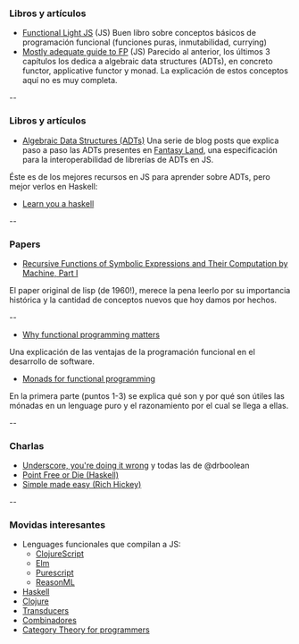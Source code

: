 ### Libros y artículos

*   [Functional Light JS](https://github.com/getify/Functional-Light-JS)
    (JS) Buen libro sobre conceptos básicos de programación funcional
    (funciones puras, inmutabilidad, currying)
*   [Mostly adequate guide to FP](https://github.com/MostlyAdequate/mostly-adequate-guide)
    (JS) Parecido al anterior, los últimos 3 capítulos los dedica a
    algebraic data structures (ADTs), en concreto functor, applicative functor y monad.
    La explicación de estos conceptos aquí no es muy completa.

--

### Libros y artículos

*   [Algebraic Data Structures (ADTs)](http://www.tomharding.me/2017/03/03/fantas-eel-and-specification/)
    Una serie de blog posts que explica paso a paso las ADTs
    presentes en [Fantasy Land](https://github.com/fantasyland/fantasy-land), una
    especificación para la interoperabilidad de librerías de ADTs en JS.

Éste es de los mejores recursos en JS para aprender sobre ADTs, pero mejor verlos
en Haskell:

*   [Learn you a haskell](http://learnyouahaskell.com/)

--

### Papers

*   [Recursive Functions of Symbolic Expressions
    and Their Computation by Machine, Part I](http://www-formal.stanford.edu/jmc/recursive.pdf)

El paper original de lisp (de 1960!), merece la pena leerlo por su importancia
histórica y la cantidad de conceptos nuevos que hoy damos por hechos.

--

*   [Why functional programming matters](https://www.cs.kent.ac.uk/people/staff/dat/miranda/whyfp90.pdf)

Una explicación de las ventajas de la programación funcional en el desarrollo de software.

*   [Monads for functional programming](http://homepages.inf.ed.ac.uk/wadler/papers/marktoberdorf/baastad.pdf)

En la primera parte (puntos 1-3) se explica qué son y por qué son útiles las
mónadas en un lenguage puro y el razonamiento por el cual se llega a ellas.

--

### Charlas

*   [Underscore, you're doing it wrong](https://www.youtube.com/watch?v=m3svKOdZijA)
    y todas las de @drboolean
*   [Point Free or Die (Haskell)](https://www.youtube.com/watch?v=seVSlKazsNk)
*   [Simple made easy (Rich Hickey)](https://www.youtube.com/watch?v=rI8tNMsozo0)

--

### Movidas interesantes

*   Lenguages funcionales que compilan a JS:
    *   [ClojureScript](https://clojurescript.org/)
    *   [Elm](http://elm-lang.org/)
    *   [Purescript](http://www.purescript.org/)
    *   [ReasonML](https://reasonml.github.io/)
*   [Haskell](https://www.haskell.org/)
*   [Clojure](https://clojure.org/)
*   [Transducers](https://github.com/cognitect-labs/transducers-js)
*   [Combinadores](https://github.com/fantasyland/fantasy-birds)
*   [Category Theory for programmers](https://bartoszmilewski.com/2014/10/28/category-theory-for-programmers-the-preface/)
